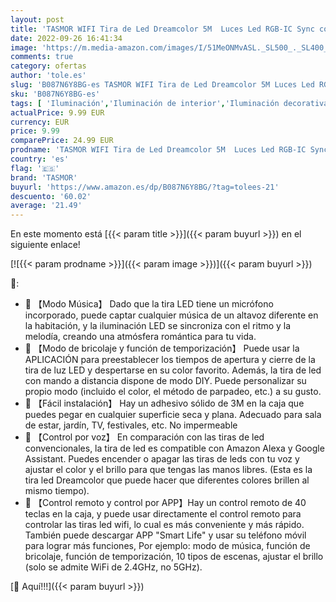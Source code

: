 ```yaml
---
layout: post
title: 'TASMOR WIFI Tira de Led Dreamcolor 5M  Luces Led RGB-IC Sync con Música  Control de APP  Alexa y Google Home  Brillo Ajustable 16 Millones de Colores  Tiras Led Decorativa para Habitación  Fiesta'
date: 2022-09-26 16:41:34
image: 'https://m.media-amazon.com/images/I/51MeONMvASL._SL500_._SL400_.jpg'
comments: true
category: ofertas
author: 'tole.es'
slug: 'B087N6Y8BG-es TASMOR WIFI Tira de Led Dreamcolor 5M Luces Led RGB-IC...'
sku: 'B087N6Y8BG-es'
tags: [ 'Iluminación','Iluminación de interior','Iluminación decorativa y para usos específicos de interior','Tiras LED de interior','alexa','google','home','tasmor','🇪🇸', ]
actualPrice: 9.99 EUR
currency: EUR
price: 9.99
comparePrice: 24.99 EUR
prodname: 'TASMOR WIFI Tira de Led Dreamcolor 5M  Luces Led RGB-IC Sync con Música  Control de APP  Alexa y Google Home  Brillo Ajustable 16 Millones de Colores  Tiras Led Decorativa para Habitación  Fiesta'
country: 'es'
flag: '🇪🇸'
brand: 'TASMOR'
buyurl: 'https://www.amazon.es/dp/B087N6Y8BG/?tag=tolees-21'
descuento: '60.02'
average: '21.49'
---
```


En este momento está [{{< param title >}}]({{< param buyurl >}}) en el siguiente enlace!

[![{{< param prodname >}}]({{< param image >}})]({{< param buyurl >}})

🔎:

- 🌈 【Modo Música】 Dado que la tira LED tiene un micrófono incorporado, puede captar cualquier música de un altavoz diferente en la habitación, y la iluminación LED se sincroniza con el ritmo y la melodía, creando una atmósfera romántica para tu vida.
- 🌈 【Modo de bricolaje y función de temporización】 Puede usar la APLICACIÓN para preestablecer los tiempos de apertura y cierre de la tira de luz LED y despertarse en su color favorito. Además, la tira de led con mando a distancia dispone de modo DIY. Puede personalizar su propio modo (incluido el color, el método de parpadeo, etc.) a su gusto.
- 🌈 【Fácil instalación】 Hay un adhesivo sólido de 3M en la caja que puedes pegar en cualquier superficie seca y plana. Adecuado para sala de estar, jardín, TV, festivales, etc. No impermeable
- 🌈 【Control por voz】 En comparación con las tiras de led convencionales, la tira de led es compatible con Amazon Alexa y Google Assistant. Puedes encender o apagar las tiras de leds con tu voz y ajustar el color y el brillo para que tengas las manos libres. (Esta es la tira led Dreamcolor que puede hacer que diferentes colores brillen al mismo tiempo).
- 🌈 【Control remoto y control por APP】Hay un control remoto de 40 teclas en la caja, y puede usar directamente el control remoto para controlar las tiras led wifi, lo cual es más conveniente y más rápido. También puede descargar APP "Smart Life" y usar su teléfono móvil para lograr más funciones, Por ejemplo: modo de música, función de bricolaje, función de temporización, 10 tipos de escenas, ajustar el brillo (solo se admite WiFi de 2.4GHz, no 5GHz).

[🛒 Aquí!!!]({{< param buyurl >}})
